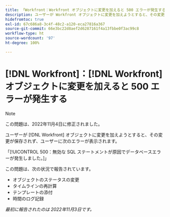 ```yaml
---
title: 「Workfront：Workfront オブジェクトに変更を加えると 500 エラーが発生する」
description: ユーザーが Workfront オブジェクトに変更を加えようとすると、その変更が保存されず、ユーザーにエラーが表示されます
hidefromtoc: true
exl-id: 67c686a8-3c4f-48c2-a120-eca27816a367
source-git-commit: 66e3bc22d8aef2d6287161f4a13fbbe0f3ac99c8
workflow-type: ht
source-wordcount: '97'
ht-degree: 100%

---
```


# [!DNL Workfront]：[!DNL Workfront] オブジェクトに変更を加えると 500 エラーが発生する

>[!NOTE]
>
>この問題は、2022年11月4日に修正されました。

ユーザーが [!DNL Workfront] オブジェクトに変更を加えようとすると、その変更が保存されず、ユーザーに次のエラーが表示されます。

「[!UICONTROL 500：無効な SQL ステートメントが原因でデータベースエラーが発生しました。]」

この問題は、次の状況で報告されています。

* オブジェクトのステータスの変更
* タイムラインの再計算
* テンプレートの添付
* 時間のログ記録

_最初に報告されたのは 2022年11月3日です。_
